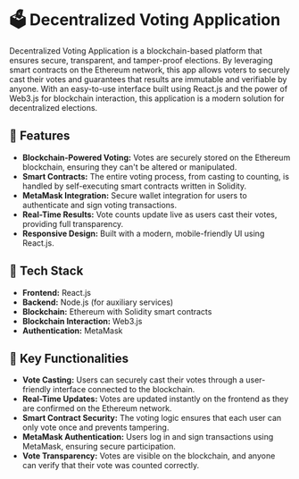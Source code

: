 # 🗳️ Decentralized Voting Application

Decentralized Voting Application is a blockchain-based platform that ensures secure, transparent, and tamper-proof elections. By leveraging smart contracts on the Ethereum network, this app allows voters to securely cast their votes and guarantees that results are immutable and verifiable by anyone. With an easy-to-use interface built using React.js and the power of Web3.js for blockchain interaction, this application is a modern solution for decentralized elections.

## 🌟 Features

- **Blockchain-Powered Voting:** Votes are securely stored on the Ethereum blockchain, ensuring they can't be altered or manipulated.
- **Smart Contracts:** The entire voting process, from casting to counting, is handled by self-executing smart contracts written in Solidity.
- **MetaMask Integration:** Secure wallet integration for users to authenticate and sign voting transactions.
- **Real-Time Results:** Vote counts update live as users cast their votes, providing full transparency.
- **Responsive Design:** Built with a modern, mobile-friendly UI using React.js.

## 🚀 Tech Stack

- **Frontend:** React.js
- **Backend:** Node.js (for auxiliary services)
- **Blockchain:** Ethereum with Solidity smart contracts
- **Blockchain Interaction:** Web3.js
- **Authentication:** MetaMask

## 🔧 Key Functionalities

- **Vote Casting:** Users can securely cast their votes through a user-friendly interface connected to the blockchain.
- **Real-Time Updates:** Votes are updated instantly on the frontend as they are confirmed on the Ethereum network.
- **Smart Contract Security:** The voting logic ensures that each user can only vote once and prevents tampering.
- **MetaMask Authentication:** Users log in and sign transactions using MetaMask, ensuring secure participation.
- **Vote Transparency:** Votes are visible on the blockchain, and anyone can verify that their vote was counted correctly.



